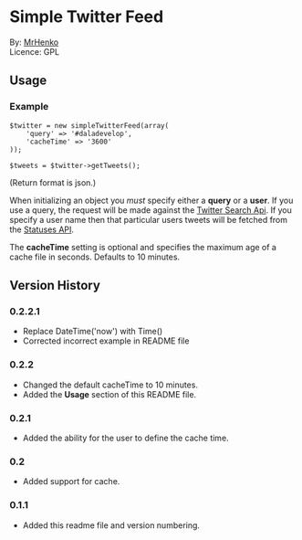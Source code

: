 Simple Twitter Feed
===================

By: [MrHenko][1]  
Licence: GPL

Usage
-----
### Example
	$twitter = new simpleTwitterFeed(array(
		'query' => '#daladevelop',
		'cacheTime' => '3600'
	));
	
	$tweets = $twitter->getTweets();

(Return format is json.)

When initializing an object you *must* specify either a **query** or a **user**. If you use a query, the request will be made against the [Twitter Search Api][2]. If you specify a user name then that particular users tweets will be fetched from the [Statuses API][3].

The **cacheTime** setting is optional and specifies the maximum age of a cache file in seconds. Defaults to 10 minutes.

[1]: https://github.com/mrhenko/
[2]: https://dev.twitter.com/docs/api/1/get/search
[3]: https://dev.twitter.com/docs/api/1/get/statuses/user_timeline

Version History
---------------

### 0.2.2.1
* Replace DateTime('now') with Time()
* Corrected incorrect example in README file

### 0.2.2
* Changed the default cacheTime to 10 minutes.
* Added the **Usage** section of this README file.

### 0.2.1
* Added the ability for the user to define the cache time.

### 0.2
* Added support for cache.

### 0.1.1
* Added this readme file and version numbering.
